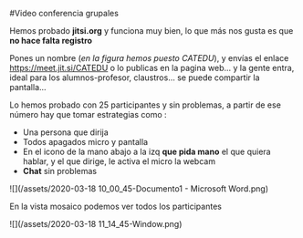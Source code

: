 #Video conferencia grupales

Hemos probado **jitsi.org** y funciona muy bien, lo que más nos gusta es que **no hace falta registro** 

Pones un nombre (_en la figura hemos puesto CATEDU_), y envías el enlace https://meet.jit.si/CATEDU o lo publicas en la pagina web... y la gente entra, ideal para los alumnos-profesor, claustros... se puede compartir la pantalla...

Lo hemos probado con 25 participantes y sin problemas, a partir de ese número hay que tomar estrategias como :

- Una persona que dirija
- Todos apagados micro y pantalla
-  En el icono de la mano abajo a la izq **que pida mano** el que quiera hablar, y el que dirige, le activa el micro la webcam
-  **Chat** sin problemas

![](/assets/2020-03-18 10_00_45-Documento1 - Microsoft Word.png)

En la vista mosaico podemos ver todos los participantes

![](/assets/2020-03-18 11_14_45-Window.png)